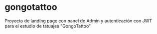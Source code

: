 # gongotattoo
Proyecto de landing page con panel de Admin y autenticación con JWT para el estudio de tatuajes "GongoTattoo"
